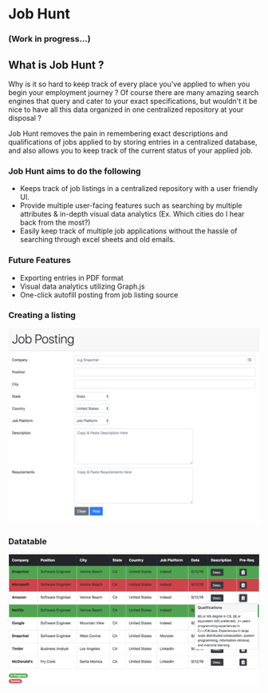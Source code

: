 # Job Hunt
### (Work in progress...)

## What is Job Hunt ?
  Why is it so hard to keep track of every place you've applied to when you begin your employment journey ?
  Of course there are many amazing search engines that query and cater to your exact specifications, but wouldn't it be nice
  to have all this data organized in one centralized repository at your disposal ?
  
  Job Hunt removes the pain in remembering exact descriptions and qualifications of jobs applied to by storing entries in a centralized database, and also allows you to keep track of the current status of your applied job.

###  Job Hunt aims to do the following
   * Keeps track of job listings in a centralized repository with a user friendly UI.
   * Provide multiple user-facing features such as searching by multiple attributes & 
   	 in-depth visual data analytics (Ex. Which cities do I hear back from the most?)
   * Easily keep track of multiple job applications without the hassle of searching 
     through  excel sheets and old emails.

### Future Features
   * Exporting entries in PDF format
   * Visual data analytics utilizing Graph.js
   * One-click autofill posting from job listing source

###  Creating a listing
  ![Alt text](/README_IMAGES/Posting_Screenshot.png?raw=true "Posting")
###  Datatable
  ![Alt text](/README_IMAGES/Datatable_Screenshot.png?raw=true "Data Table")
 


